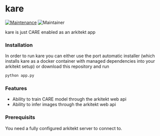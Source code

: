 # kare

[![Maintenance](https://img.shields.io/badge/Maintained%3F-yes-green.svg)](https://pypi.org/project/kare/)
![Maintainer](https://img.shields.io/badge/maintainer-jhnnsrs-blue)

kare is just CARE enabled as an arkitekt app

### Installation

In order to run kare you can either use the port automatic installer (which installs kare as a docker container with managed dependencies
into your arkitekt setup) or download this repository and run

```bash
python app.py
```

### Features

- Ability to train CARE model through the arkitekt web api
- Ability to infer images through the arkitekt web api

### Prerequisits

You need a fully configured arkitekt server to connect to.
